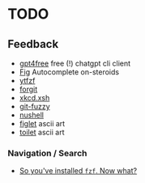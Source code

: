 # TODO

## Feedback

- [gpt4free](https://github.com/xtekky/gpt4free) free (!) chatgpt cli client
- [Fig](https://fig.io/) Autocomplete on-steroids
- [ytfzf](https://github.com/pystardust/ytfzf)
- [forgit](https://github.com/wfxr/forgit)
- [xkcd.xsh](https://gist.github.com/Lassi-Koykka/9fb934732a871ca3c8bc9396983a3310?utm_source=pocket_saves)
- [git-fuzzy](https://github.com/bigH/git-fuzzy)
- [nushell](https://www.nushell.sh/)
- [figlet](http://www.figlet.org/) ascii art
- [toilet](http://caca.zoy.org/wiki/toilet) ascii art

### Navigation / Search

- [So you've installed `fzf`. Now what?](https://andrew-quinn.me/fzf)

